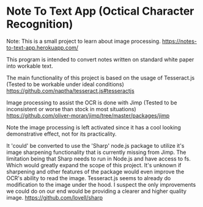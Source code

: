 # Note To Text App (Octical Character Recognition)


Note: This is a small project to learn about image processing. https://notes-to-text-app.herokuapp.com/

This program is intended to convert notes written on standard white paper into workable text.

The main functionality of this project is based on the usage of Tesseract.js (Tested to be workable under ideal conditions)
https://github.com/naptha/tesseract.js#tesseractjs

Image processing to assist the OCR is done with Jimp (Tested to be inconsistent or worse than stock in most situations)
https://github.com/oliver-moran/jimp/tree/master/packages/jimp

Note the image processing is left activated since it has a cool looking demonstrative effect, not for its practicality.

It 'could' be converted to use the 'Sharp' node.js package to utilize it's image sharpening functionality that is currently missing from Jimp.
The limitation being that Sharp needs to run in Node.js and have access to fs. Which would greatly expand the scope of this project.
It's unknown if sharpening and other features of the package would even improve the OCR's ability to read the image.
Tesseract.js seems to already do modification to the image under the hood. I suspect the only improvements we could do on our end would be providing a clearer and higher quality image.
https://github.com/lovell/sharp
